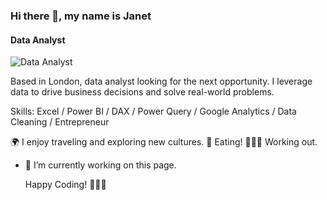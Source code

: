 ### Hi there 👋, my name is Janet
#### Data Analyst
![Data Analyst](https://www.google.com/url?sa=i&url=https%3A%2F%2Fwww.vecteezy.com%2Fvector-art%2F9233542-data-analysis-banner-web-icon-set-analytics-search-data-mining-data-filter-pie-chart-and-etc-vector-illustration-concept&psig=AOvVaw2SXgjRmJKk60vmiviensMw&ust=1710532443039000&source=images&cd=vfe&opi=89978449&ved=0CBMQjRxqFwoTCNC0g4fE9IQDFQAAAAAdAAAAABAE)

Based in London, data analyst looking for the next opportunity. I leverage data to drive business decisions and solve real-world problems.

Skills: Excel / Power BI / DAX / Power Query / Google Analytics / Data Cleaning / Entrepreneur

🌍 I enjoy traveling and exploring new cultures.
🌮 Eating!
🏋🏾‍♀️ Working out.

- 🔭 I’m currently working on this page.

  Happy Coding! 👩🏿‍💻 
